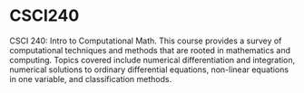 # CSCI240
CSCI 240: Intro to Computational Math. This course provides a survey of computational techniques and methods that are rooted in mathematics and computing. Topics covered include numerical differentiation and integration, numerical solutions to ordinary differential equations, non-linear equations in one variable, and classification methods.
